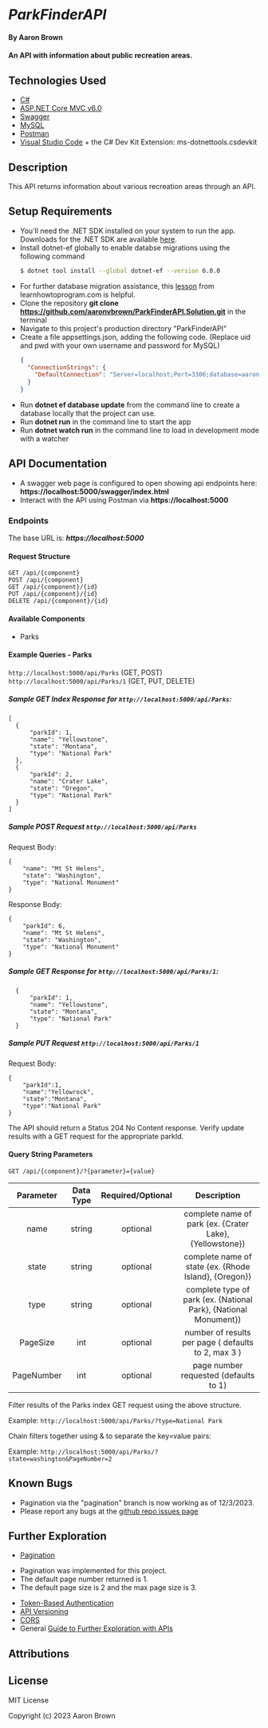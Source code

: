 
# _ParkFinderAPI_

#### By **Aaron Brown**

#### An API with information about public recreation areas.

## Technologies Used

* [C#](https://learn.microsoft.com/en-us/dotnet/csharp/)
* [ASP.NET Core MVC v6.0](https://learn.microsoft.com/en-us/aspnet/core/introduction-to-aspnet-core?view=aspnetcore-6.0)
* [Swagger](https://learn.microsoft.com/en-us/aspnet/core/tutorials/web-api-help-pages-using-swagger?view=aspnetcore-6.0)
* [MySQL](https://www.mysql.com/downloads/)
* [Postman](https://www.postman.com/)
* [Visual Studio Code](https://code.visualstudio.com/download) + the C# Dev Kit Extension: ms-dotnettools.csdevkit

## Description
This API returns information about various recreation areas through an API.  


## Setup Requirements

* You'll need the .NET SDK installed on your system to run the app.  Downloads for the .NET SDK are available [here](https://dotnet.microsoft.com/en-us/download/dotnet/6.0).
* Install dotnet-ef globally to enable databse migrations using the following command
  ```bash
  $ dotnet tool install --global dotnet-ef --version 6.0.0
  ```
* For further database migration assistance, this [lesson](https://part-time-evening.learnhowtoprogram.com/c-and-net/many-to-many-relationships/code-first-development-and-migrations) from learnhowtoprogram.com is helpful.
* Clone the repository **git clone https://github.com/aaronvbrown/ParkFinderAPI.Solution.git**  in the terminal
* Navigate to this project's production directory "ParkFinderAPI"
* Create a file appsettings.json, adding the following code.  (Replace uid and pwd with your own username and password for MySQL)
  ```json
  {
    "ConnectionStrings": {
      "DefaultConnection": "Server=localhost;Port=3306;database=aaron_brown;uid=[your-username];pwd=[your-password];"
    }
  }
  ```
* Run **dotnet ef database update** from the command line to create a database locally that the project can use.
* Run **dotnet run** in the command line to start the app
* Run **dotnet watch run** in the command line to load in development mode with a watcher

## API Documentation
* A swagger web page is configured to open showing api endpoints here:  **https://localhost:5000/swagger/index.html**
* Interact with the API using Postman via **https://localhost:5000**

### Endpoints
The base URL is: ***https://localhost:5000***

#### Request Structure
```
GET /api/{component}
POST /api/{component}
GET /api/{component}/{id}
PUT /api/{component}/{id}
DELETE /api/{component}/{id}
```

#### Available Components
- Parks

#### Example Queries - Parks

```http://localhost:5000/api/Parks``` (GET, POST)
```http://localhost:5000/api/Parks/1``` (GET, PUT, DELETE)

##### Sample GET Index Response for ```http://localhost:5000/api/Parks```:  
```
[
  {
      "parkId": 1,
      "name": "Yellowstone",
      "state": "Montana",
      "type": "National Park"
  },
  {
      "parkId": 2,
      "name": "Crater Lake",
      "state": "Oregon",
      "type": "National Park"
  }
]
```

##### Sample POST Request ```http://localhost:5000/api/Parks``` 


Request Body:
```
{
    "name": "Mt St Helens",
    "state": "Washington",
    "type": "National Monument"
}
```
Response Body:
```
{
    "parkId": 6,
    "name": "Mt St Helens",
    "state": "Washington",
    "type": "National Monument"
}
```

##### Sample GET Response for ```http://localhost:5000/api/Parks/1```:  
```
  {
      "parkId": 1,
      "name": "Yellowstone",
      "state": "Montana",
      "type": "National Park"
  }
```

##### Sample PUT Request ```http://localhost:5000/api/Parks/1``` 

Request Body:
```
{
    "parkId":1,
    "name":"Yellowrock",
    "state":"Montana",
    "type":"National Park"
}
```

The API should return a  Status 204 No Content response.  Verify update results with a GET request for the appropriate parkId.

#### Query String Parameters 
```GET /api/{component}/?{parameter}={value}```

| Parameter | Data Type | Required/Optional | Description |
| :---: | :---: | :---: | :---: |
| name | string | optional | complete name of park (ex. {Crater Lake}, {Yellowstone})
| state | string | optional | complete name of state (ex. {Rhode Island}, {Oregon})
| type | string | optional | complete type of park (ex. {National Park}, {National Monument})
| PageSize | int | optional | number of results per page ( defaults to 2, max 3 )
| PageNumber | int | optional | page number requested (defaults to 1)

Filter results of the Parks index GET request using the above structure.

Example:  ```http://localhost:5000/api/Parks/?type=National Park```

Chain filters together using & to separate the key=value pairs:

Example:  ```http://localhost:5000/api/Parks/?state=washington&PageNumber=2```




## Known Bugs
* Pagination via the "pagination" branch is now working as of 12/3/2023.
* Please report any bugs at the [github repo issues page](https://github.com/aaronvbrown/ParkFinderAPI.Solution/issues)

## Further Exploration
* [Pagination](https://learn.microsoft.com/en-us/aspnet/core/data/ef-mvc/sort-filter-page?view=aspnetcore-6.0)  
- Pagination was implemented for this project.  
- The default page number returned is 1.
- The default page size is 2 and the max page size is 3.


* [Token-Based Authentication](https://www.yogihosting.com/jwt-api-aspnet-core/)
* [API Versioning](https://learn.microsoft.com/en-us/shows/visual-studio-toolbox/versioning-aspnet-core-services)
* [CORS](https://learn.microsoft.com/en-us/aspnet/core/security/cors?view=aspnetcore-6.0)
* General [Guide to Further Exploration with APIs](https://part-time-evening.learnhowtoprogram.com/c-and-net/building-an-api/further-exploration-with-apis) 

## Attributions



## License
MIT License



Copyright (c) 2023 Aaron Brown